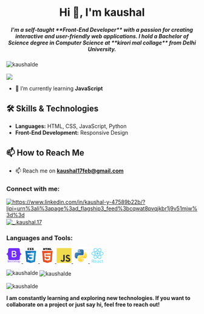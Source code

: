 <h1 align="center">Hi 👋, I'm kaushal</h1>
<h5 align="center">I'm a self-taught **Front-End Developer** with a passion for creating interactive and user-friendly web applications. I hold a Bachelor of Science degree in Computer Science at **kirori mal collage** from Delhi University.</h5>


<p align="left"> <img src="https://komarev.com/ghpvc/?username=kaushalde&label=Profile%20views&color=0e75b6&style=flat" alt="kaushalde" /> </p>

<img align="center" width="350" src="https://github.com/user-attachments/assets/f8ed7f21-e58c-4214-a0b4-43005712b01a">

- 🌱 I’m currently learning **JavaScript**


 ## 🛠 Skills & Technologies
- **Languages:** HTML, CSS, JavaScript, Python
- **Front-End Development:** Responsive Design

## 📫 How to Reach Me
- 📫 Reach me on **kaushal17feb@gmail.com**

<h3 align="left">Connect with me:</h3>
<p align="left">
<a href="https://linkedin.com/in/https://www.linkedin.com/in/kaushal-y-47589b22b/?lipi=urn%3ali%3apage%3ad_flagship3_feed%3bcqwat8pvqjkbr1j9v51mjw%3d%3d" target="blank"><img align="center" src="https://raw.githubusercontent.com/rahuldkjain/github-profile-readme-generator/master/src/images/icons/Social/linked-in-alt.svg" alt="https://www.linkedin.com/in/kaushal-y-47589b22b/?lipi=urn%3ali%3apage%3ad_flagship3_feed%3bcqwat8pvqjkbr1j9v51mjw%3d%3d" height="30" width="40" /></a>
<a href="https://instagram.com/_.kaushal.17" target="blank"><img align="center" src="https://raw.githubusercontent.com/rahuldkjain/github-profile-readme-generator/master/src/images/icons/Social/instagram.svg" alt="_.kaushal.17" height="30" width="40" /></a>
</p>

<h3 align="left">Languages and Tools:</h3>
<p align="left"> <a href="https://getbootstrap.com" target="_blank" rel="noreferrer"> <img src="https://raw.githubusercontent.com/devicons/devicon/master/icons/bootstrap/bootstrap-plain-wordmark.svg" alt="bootstrap" width="40" height="40"/> </a> <a href="https://www.w3schools.com/css/" target="_blank" rel="noreferrer"> <img src="https://raw.githubusercontent.com/devicons/devicon/master/icons/css3/css3-original-wordmark.svg" alt="css3" width="40" height="40"/> </a> <a href="https://www.w3.org/html/" target="_blank" rel="noreferrer"> <img src="https://raw.githubusercontent.com/devicons/devicon/master/icons/html5/html5-original-wordmark.svg" alt="html5" width="40" height="40"/> </a> <a href="https://developer.mozilla.org/en-US/docs/Web/JavaScript" target="_blank" rel="noreferrer"> <img src="https://raw.githubusercontent.com/devicons/devicon/master/icons/javascript/javascript-original.svg" alt="javascript" width="40" height="40"/> </a> <a href="https://www.python.org" target="_blank" rel="noreferrer"> <img src="https://raw.githubusercontent.com/devicons/devicon/master/icons/python/python-original.svg" alt="python" width="40" height="40"/> </a> <a href="https://reactjs.org/" target="_blank" rel="noreferrer"> <img src="https://raw.githubusercontent.com/devicons/devicon/master/icons/react/react-original-wordmark.svg" alt="react" width="40" height="40"/> </a> </p>

<p><img align="left" src="https://github-readme-stats.vercel.app/api/top-langs?username=kaushalde&show_icons=true&locale=en&layout=compact" alt="kaushalde" /></p>

<p>&nbsp;<img align="center" src="https://github-readme-stats.vercel.app/api?username=kaushalde&show_icons=true&locale=en" alt="kaushalde" /></p>

<p><img align="center" src="https://github-readme-streak-stats.herokuapp.com/?user=kaushalde&" alt="kaushalde" /></p>


**I am constantly learning and exploring new technologies. If you want to collaborate on a project or just say hi, feel free to reach out!**
